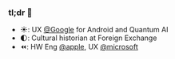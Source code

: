 ### tl;dr 🖖

<!--
**jeremybeasley/jeremybeasley** is a ✨ _special_ ✨ repository because its `README.md` (this file) appears on your GitHub profile.

Here are some ideas to get you started:

- 🔭 I’m currently working on ...
- 🌱 I’m currently learning ...
- 👯 I’m looking to collaborate on ...
- 🤔 I’m looking for help with ...
- 💬 Ask me about ...
- 📫 How to reach me: ...
- 😄 Pronouns: ...
- ⚡ Fun fact: ...
-->

- ☀️: UX [@Google](https://github.com/google) for Android and Quantum AI 
- 🌓: Cultural historian at Foreign Exchange
- ⏪: HW Eng [@apple](https://github.com/apple), UX [@microsoft](https://github.com/microsoft)
<!-- - 🤔: Currently learning... -->
